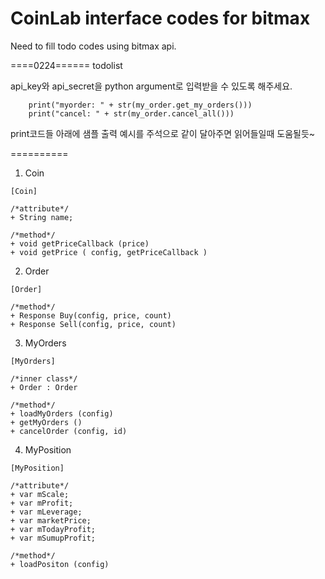 # CoinLab interface codes for bitmax
Need to fill todo codes using bitmax api.

====0224======
todolist

api_key와 api_secret을 python argument로 입력받을 수 있도록 해주세요.

```
    print("myorder: " + str(my_order.get_my_orders()))
    print("cancel: " + str(my_order.cancel_all()))
```

print코드들 아래에 샘플 출력 예시를 주석으로 같이 달아주면 읽어들일때 도움될듯~



==========
1. Coin
```
[Coin]

/*attribute*/
+ String name;

/*method*/
+ void getPriceCallback (price)
+ void getPrice ( config, getPriceCallback )
```

2. Order
```
[Order]

/*method*/
+ Response Buy(config, price, count)
+ Response Sell(config, price, count)
```

3. MyOrders
```
[MyOrders]

/*inner class*/
+ Order : Order

/*method*/
+ loadMyOrders (config)
+ getMyOrders ()
+ cancelOrder (config, id)
```

4. MyPosition
```
[MyPosition]

/*attribute*/
+ var mScale;
+ var mProfit;
+ var mLeverage;
+ var marketPrice;
+ var mTodayProfit;
+ var mSumupProfit;

/*method*/
+ loadPositon (config)
```


